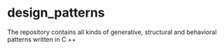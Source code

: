 # design_patterns
The repository contains all kinds of generative, structural and behavioral patterns written in C ++
